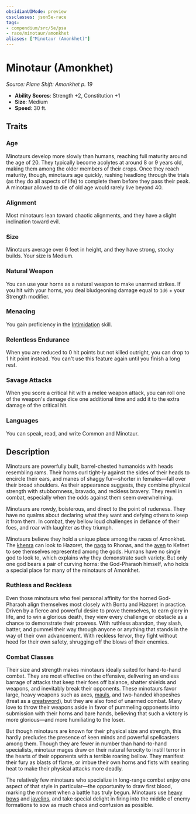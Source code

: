 ```yaml
---
obsidianUIMode: preview
cssclasses: json5e-race
tags:
- compendium/src/5e/psa
- race/minotaur/amonkhet
aliases: ["Minotaur (Amonkhet)"]
---
```

# Minotaur (Amonkhet)
*Source: Plane Shift: Amonkhet p. 19*  

- **Ability Scores**: Strength +2, Constitution +1
- **Size**: Medium
- **Speed**: 30 ft.

## Traits

### Age

Minotaurs develop more slowly than humans, reaching full maturity around the age of 20. They typically become acolytes at around 8 or 9 years old, making them among the older members of their crops. Once they reach maturity, though, minotaurs age quickly, rushing headlong through the trials (as they do all aspects of life) to complete them before they pass their peak. A minotaur allowed to die of old age would rarely live beyond 40.

### Alignment

Most minotaurs lean toward chaotic alignments, and they have a slight inclination toward evil.

### Size

Minotaurs average over 6 feet in height, and they have strong, stocky builds. Your size is Medium.

### Natural Weapon

You can use your horns as a natural weapon to make unarmed strikes. If you hit with your horns, you deal bludgeoning damage equal to `1d6` + your Strength modifier.

### Menacing

You gain proficiency in the [Intimidation](/Systems/5e/rules/skills.md#Intimidation) skill.

### Relentless Endurance

When you are reduced to 0 hit points but not killed outright, you can drop to 1 hit point instead. You can't use this feature again until you finish a long rest.

### Savage Attacks

When you score a critical hit with a melee weapon attack, you can roll one of the weapon's damage dice one additional time and add it to the extra damage of the critical hit.

### Languages

You can speak, read, and write Common and Minotaur.

## Description

Minotaurs are powerfully built, barrel-chested humanoids with heads resembling rams. Their horns curl tight-ly against the sides of their heads to encircle their ears, and manes of shaggy fur—shorter in females—fall over their broad shoulders. As their appearance suggests, they combine physical strength with stubbornness, bravado, and reckless bravery. They revel in combat, especially when the odds against them seem overwhelming.

Minotaurs are rowdy, boisterous, and direct to the point of rudeness. They have no qualms about declaring what they want and defying others to keep it from them. In combat, they bellow loud challenges in defiance of their foes, and roar with laughter as they triumph.

Minotaurs believe they hold a unique place among the races of Amonkhet. The [khenra](/Systems/5e/races/khenra-psa.md) can look to Hazoret, the [naga](/Systems/5e/races/naga-psa.md) to Rhonas, and the [aven](/Systems/5e/races/aven-psa.md) to Kefnet to see themselves represented among the gods. Humans have no single god to look to, which explains why they demonstrate such variety. But only one god bears a pair of curving horns: the God-Pharaoh himself, who holds a special place for many of the minotaurs of Amonkhet.

### Ruthless and Reckless

Even those minotaurs who feel personal affinity for the horned God-Pharaoh align themselves most closely with Bontu and Hazoret in practice. Driven by a fierce and powerful desire to prove themselves, to earn glory in life, and to win a glorious death, they view every challenge or obstacle as a chance to demonstrate their prowess. With ruthless abandon, they slash, batter, and pummel their way through anyone or anything that stands in the way of their own advancement. With reckless fervor, they fight without heed for their own safety, shrugging off the blows of their enemies.

### Combat Classes

Their size and strength makes minotaurs ideally suited for hand-to-hand combat. They are most effective on the offensive, delivering an endless barrage of attacks that keep their foes off balance, shatter shields and weapons, and inevitably break their opponents. These minotaurs favor large, heavy weapons such as axes, [mauls](/Systems/5e/items/maul.md), and two-handed khopeshes (treat as a [greatsword](/Systems/5e/items/greatsword.md)), but they are also fond of unarmed combat. Many love to throw their weapons aside in favor of pummeling opponents into submission with their horns and bare hands, believing that such a victory is more glorious—and more humiliating to the loser.

But though minotaurs are known for their physical size and strength, this hardly precludes the presence of keen minds and powerful spellcasters among them. Though they are fewer in number than hand-to-hand specialists, minotaur mages draw on their natural ferocity to instill terror in the hearts of their opponents with a terrible roaring bellow. They manifest their fury as blasts of flame, or imbue their own horns and fists with searing heat to make their physical attacks more deadly.

The relatively few minotaurs who specialize in long-range combat enjoy one aspect of that style in particular—the opportunity to draw first blood, marking the moment when a battle has truly begun. Minotaurs use [heavy bows](/Systems/5e/items/longbow.md) and [javelins](/Systems/5e/items/javelin.md), and take special delight in firing into the middle of enemy formations to sow as much chaos and confusion as possible.